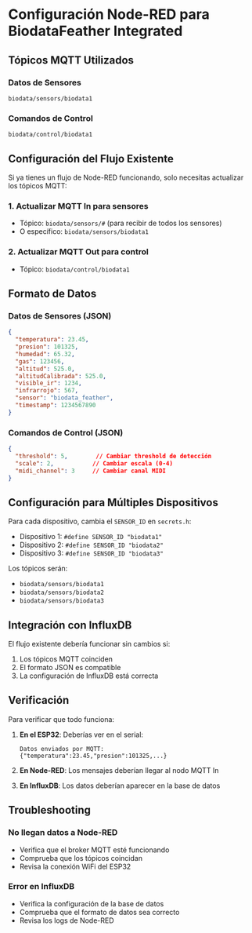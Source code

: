 # Configuración Node-RED para BiodataFeather Integrated

## Tópicos MQTT Utilizados

### Datos de Sensores
```
biodata/sensors/biodata1
```

### Comandos de Control
```
biodata/control/biodata1
```

## Configuración del Flujo Existente

Si ya tienes un flujo de Node-RED funcionando, solo necesitas actualizar los tópicos MQTT:

### 1. Actualizar MQTT In para sensores
- Tópico: `biodata/sensors/#` (para recibir de todos los sensores)
- O específico: `biodata/sensors/biodata1`

### 2. Actualizar MQTT Out para control
- Tópico: `biodata/control/biodata1`

## Formato de Datos

### Datos de Sensores (JSON)
```json
{
  "temperatura": 23.45,
  "presion": 101325,
  "humedad": 65.32,
  "gas": 123456,
  "altitud": 525.0,
  "altitudCalibrada": 525.0,
  "visible_ir": 1234,
  "infrarrojo": 567,
  "sensor": "biodata_feather",
  "timestamp": 1234567890
}
```

### Comandos de Control (JSON)
```json
{
  "threshold": 5,        // Cambiar threshold de detección
  "scale": 2,           // Cambiar escala (0-4)
  "midi_channel": 3     // Cambiar canal MIDI
}
```

## Configuración para Múltiples Dispositivos

Para cada dispositivo, cambia el `SENSOR_ID` en `secrets.h`:
- Dispositivo 1: `#define SENSOR_ID "biodata1"`
- Dispositivo 2: `#define SENSOR_ID "biodata2"`
- Dispositivo 3: `#define SENSOR_ID "biodata3"`

Los tópicos serán:
- `biodata/sensors/biodata1`
- `biodata/sensors/biodata2`
- `biodata/sensors/biodata3`

## Integración con InfluxDB

El flujo existente debería funcionar sin cambios si:
1. Los tópicos MQTT coinciden
2. El formato JSON es compatible
3. La configuración de InfluxDB está correcta

## Verificación

Para verificar que todo funciona:

1. **En el ESP32**: Deberías ver en el serial:
   ```
   Datos enviados por MQTT:
   {"temperatura":23.45,"presion":101325,...}
   ```

2. **En Node-RED**: Los mensajes deberían llegar al nodo MQTT In

3. **En InfluxDB**: Los datos deberían aparecer en la base de datos

## Troubleshooting

### No llegan datos a Node-RED
- Verifica que el broker MQTT esté funcionando
- Comprueba que los tópicos coincidan
- Revisa la conexión WiFi del ESP32

### Error en InfluxDB
- Verifica la configuración de la base de datos
- Comprueba que el formato de datos sea correcto
- Revisa los logs de Node-RED
